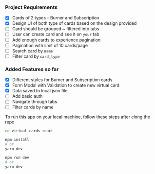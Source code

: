 ### Project Requirements

- [x] Cards of 2 types - Burner and Subscription
- [x] Design UI of both type of cards based on the design provided
- [ ] Card should be grouped ~ filtered into tabs
- [ ] User can create card and see it on `your` tab
- [ ] Add enough cards to experience pagination
- [ ] Pagination with limit of 10 cards/page
- [ ] Search card by `name`
- [ ] Filter card by `card_type`

### Added Features so far

- [x] Different styles for Burner and Subscription cards
- [x] Form Modal with Validation to create new virtual card
- [x] Data saved to local json file
- [ ] Add basic auth
- [ ] Navigate through tabs
- [ ] Filter cards by name

To run this app on your local machine, follow these steps after clong the repo

```bash
cd virtual-cards-react
```

```bash
npm install
# or
yarn dev
```

```bash
npm run dev
# or
yarn dev
```

